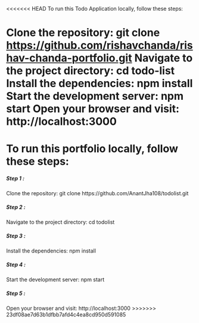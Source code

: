 <<<<<<< HEAD
To run this Todo Application locally, follow these steps:

Clone the repository: git clone https://github.com/rishavchanda/rishav-chanda-portfolio.git
Navigate to the project directory: cd todo-list
Install the dependencies: npm install
Start the development server: npm start
Open your browser and visit: http://localhost:3000
=======
<h1>To run this portfolio locally, follow these steps:</h1>

<h5>Step 1 :</h5>Clone the repository: git clone https://github.com/AnantJha108/todolist.git
<h5>Step 2 :</h5>Navigate to the project directory: cd todolist
<h5>Step 3 :</h5>Install the dependencies: npm install
<h5>Step 4 :</h5>Start the development server: npm start
<h5>Step 5 :</h5>Open your browser and visit: http://localhost:3000
>>>>>>> 23df08ae7d63b1dfbb7afd4c4ea8cd950d591085
